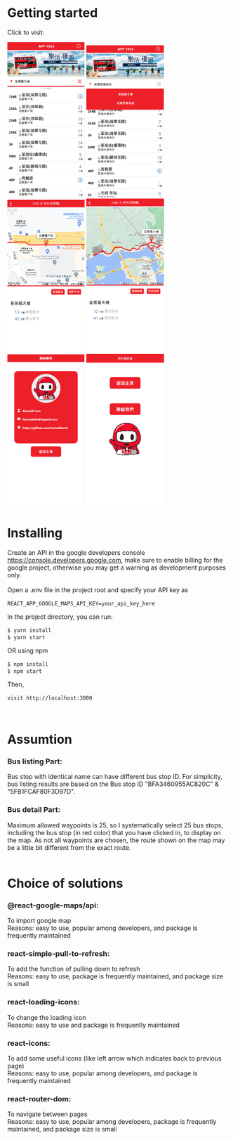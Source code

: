 # Getting started

Click to visit: 

<!-- ![view-01](./kmb-eta/src/assets/image/kmb-01.png)  ![view-05](./kmb-eta/src/assets/image/kmb-05.png)

![view-02](./kmb-eta/src/assets/image/kmb-02.png)  ![view-06](./kmb-eta/src/assets/image/kmb-06.png)

![view-03](./kmb-eta/src/assets/image/kmb-03.png)  ![view-04](./kmb-eta/src/assets/image/kmb-04.png) -->

<img src="./kmb-eta/src/assets/image/kmb-01.png" width="35%">   <img src="./kmb-eta/src/assets/image/kmb-05.png" width="35%">
<img src="./kmb-eta/src/assets/image/kmb-02.png" width="35%">   <img src="./kmb-eta/src/assets/image/kmb-06.png" width="35%">
<img src="./kmb-eta/src/assets/image/kmb-03.png" width="35%">   <img src="./kmb-eta/src/assets/image/kmb-04.png" width="35%">

# Installing 

Create an API in the google developers console https://console.developers.google.com, make sure to enable billing for the google project, otherwise you may get a warning as development purposes only.  
<br />
Open a .env file in the project root and specify your API key as  
```
REACT_APP_GOOGLE_MAPS_API_KEY=your_api_key_here
```

In the project directory, you can run:

```
$ yarn install
$ yarn start
```
OR using npm

```
$ npm install
$ npm start
```

Then, 
```
visit http://localhost:3000
```
<br/>

# Assumtion

### Bus listing Part:  
Bus stop with identical name can have different bus stop ID. For simplicity, bus listing results are based on the Bus stop ID "BFA3460955AC820C" & "5FB1FCAF80F3D97D".  

### Bus detail Part:
Maximum allowed waypoints is 25, so I systematically select 25 bus stops, including the bus stop (in red color) that you have clicked in, to display on the map.
As not all waypoints are chosen, the route shown on the map may be a little bit different from the exact route.
<br/>
<br/>

# Choice of solutions

### @react-google-maps/api:  
To import google map   
Reasons: easy to use, popular among developers, and package is frequently maintained
<br/>

### react-simple-pull-to-refresh:  
To add the function of pulling down to refresh  
Reasons: easy to use, package is frequently maintained, and package size is small
<br/>

### react-loading-icons:
To change the loading icon  
Reasons: easy to use and package is frequently maintained
<br/>

### react-icons:
To add some useful icons (like left arrow which indicates back to previous page)  
Reasons: easy to use, popular among developers, and package is frequently maintained
<br/>

### react-router-dom:
To navigate between pages  
Reasons: easy to use, popular among developers, package is frequently maintained, and package size is small